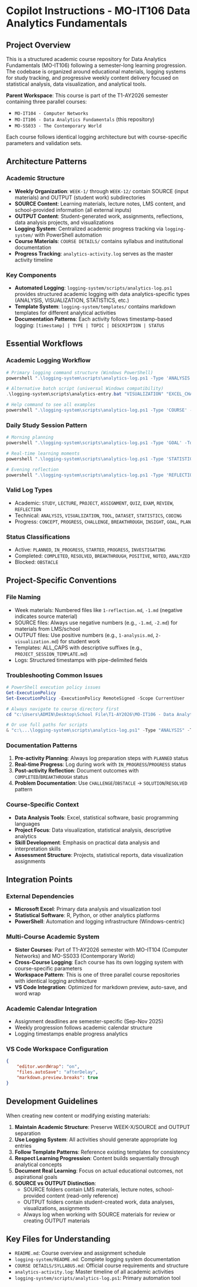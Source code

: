 # Copilot Instructions - MO-IT106 Data Analytics Fundamentals

## Project Overview
This is a structured academic course repository for Data Analytics Fundamentals (MO-IT106) following a semester-long learning progression. The codebase is organized around educational materials, logging systems for study tracking, and progressive weekly content delivery focused on statistical analysis, data visualization, and analytical tools.

**Parent Workspace**: This course is part of the T1-AY2026 semester containing three parallel courses:
- `MO-IT104 - Computer Networks`
- `MO-IT106 - Data Analytics Fundamentals` (this repository)
- `MO-SS033 - The Contemporary World`

Each course follows identical logging architecture but with course-specific parameters and validation sets.

## Architecture Patterns

### Academic Structure
- **Weekly Organization**: `WEEK-1/` through `WEEK-12/` contain SOURCE (input materials) and OUTPUT (student work) subdirectories
- **SOURCE Content**: Learning materials, lecture notes, LMS content, and school-provided information (all external inputs)
- **OUTPUT Content**: Student-generated work, assignments, reflections, data analysis projects, and visualizations
- **Logging System**: Centralized academic progress tracking via `logging-system/` with PowerShell automation
- **Course Materials**: `COURSE DETAILS/` contains syllabus and institutional documentation
- **Progress Tracking**: `analytics-activity.log` serves as the master activity timeline

### Key Components
- **Automated Logging**: `logging-system/scripts/analytics-log.ps1` provides structured academic logging with data analytics-specific types (ANALYSIS, VISUALIZATION, STATISTICS, etc.)
- **Template System**: `logging-system/templates/` contains markdown templates for different analytical activities
- **Documentation Patterns**: Each activity follows timestamp-based logging: `[timestamp] | TYPE | TOPIC | DESCRIPTION | STATUS`

## Essential Workflows

### Academic Logging Workflow
```powershell
# Primary logging command structure (Windows PowerShell)
powershell ".\logging-system\scripts\analytics-log.ps1 -Type 'ANALYSIS' -Topic 'SALES_DATA' -Description 'Descriptive statistics on Q3 performance' -Status 'PROGRESS'"

# Alternative batch script (universal Windows compatibility)
.\logging-system\scripts\analytics-entry.bat "VISUALIZATION" "EXCEL_CHARTS" "Created pivot charts for regional comparison" "COMPLETED"

# Help command to see all examples
powershell ".\logging-system\scripts\analytics-log.ps1 -Type 'COURSE' -Topic 'HELP' -Description 'Show examples' -Status 'NOTED'"
```

### Daily Study Session Pattern
```powershell
# Morning planning
powershell ".\logging-system\scripts\analytics-log.ps1 -Type 'GOAL' -Topic 'TODAY' -Description 'Complete statistical analysis chapter, practice Excel functions' -Status 'PLANNED'"

# Real-time learning moments
powershell ".\logging-system\scripts\analytics-log.ps1 -Type 'STATISTICS' -Topic 'CORRELATION' -Description 'Finally understand correlation vs causation distinction' -Status 'BREAKTHROUGH'"

# Evening reflection
powershell ".\logging-system\scripts\analytics-log.ps1 -Type 'REFLECTION' -Topic 'PROGRESS' -Description 'Good progress on data visualization concepts' -Status 'POSITIVE'"
```

### Valid Log Types
- Academic: `STUDY`, `LECTURE`, `PROJECT`, `ASSIGNMENT`, `QUIZ`, `EXAM`, `REVIEW`, `REFLECTION`
- Technical: `ANALYSIS`, `VISUALIZATION`, `TOOL`, `DATASET`, `STATISTICS`, `CODING`
- Progress: `CONCEPT`, `PROGRESS`, `CHALLENGE`, `BREAKTHROUGH`, `INSIGHT`, `GOAL`, `PLAN`

### Status Classifications
- Active: `PLANNED`, `IN_PROGRESS`, `STARTED`, `PROGRESS`, `INVESTIGATING`
- Completed: `COMPLETED`, `RESOLVED`, `BREAKTHROUGH`, `POSITIVE`, `NOTED`, `ANALYZED`
- Blocked: `OBSTACLE`

## Project-Specific Conventions

### File Naming
- Week materials: Numbered files like `1-reflection.md`, `-1.md` (negative indicates source material)
- SOURCE files: Always use negative numbers (e.g., `-1.md`, `-2.md`) for materials from LMS/school
- OUTPUT files: Use positive numbers (e.g., `1-analysis.md`, `2-visualization.md`) for student work
- Templates: ALL_CAPS with descriptive suffixes (e.g., `PROJECT_SESSION_TEMPLATE.md`)
- Logs: Structured timestamps with pipe-delimited fields

### Troubleshooting Common Issues
```powershell
# PowerShell execution policy issues
Get-ExecutionPolicy
Set-ExecutionPolicy -ExecutionPolicy RemoteSigned -Scope CurrentUser

# Always navigate to course directory first
cd "c:\Users\ADMIN\Desktop\School File\T1-AY2026\MO-IT106 - Data Analytics Fundamentals"

# Or use full paths for scripts
& "c:\...\logging-system\scripts\analytics-log.ps1" -Type "ANALYSIS" -Topic "TEST" -Description "Testing" -Status "COMPLETED"
```

### Documentation Patterns
1. **Pre-activity Planning**: Always log preparation steps with `PLANNED` status
2. **Real-time Progress**: Log during work with `IN_PROGRESS`/`PROGRESS` status
3. **Post-activity Reflection**: Document outcomes with `COMPLETED`/`BREAKTHROUGH` status
4. **Problem Documentation**: Use `CHALLENGE`/`OBSTACLE` → `SOLUTION`/`RESOLVED` pattern

### Course-Specific Context
- **Data Analysis Tools**: Excel, statistical software, basic programming languages
- **Project Focus**: Data visualization, statistical analysis, descriptive analytics
- **Skill Development**: Emphasis on practical data analysis and interpretation skills
- **Assessment Structure**: Projects, statistical reports, data visualization assignments

## Integration Points

### External Dependencies
- **Microsoft Excel**: Primary data analysis and visualization tool
- **Statistical Software**: R, Python, or other analytics platforms
- **PowerShell**: Automation and logging infrastructure (Windows-centric)

### Multi-Course Academic System
- **Sister Courses**: Part of T1-AY2026 semester with MO-IT104 (Computer Networks) and MO-SS033 (Contemporary World)
- **Cross-Course Logging**: Each course has its own logging system with course-specific parameters
- **Workspace Pattern**: This is one of three parallel course repositories with identical logging architecture
- **VS Code Integration**: Optimized for markdown preview, auto-save, and word wrap

### Academic Calendar Integration
- Assignment deadlines are semester-specific (Sep-Nov 2025)
- Weekly progression follows academic calendar structure
- Logging timestamps enable progress analytics

### VS Code Workspace Configuration
```json
{
    "editor.wordWrap": "on",
    "files.autoSave": "afterDelay", 
    "markdown.preview.breaks": true
}
```

## Development Guidelines

When creating new content or modifying existing materials:
1. **Maintain Academic Structure**: Preserve WEEK-X/SOURCE and OUTPUT separation
2. **Use Logging System**: All activities should generate appropriate log entries
3. **Follow Template Patterns**: Reference existing templates for consistency
4. **Respect Learning Progression**: Content builds sequentially through analytical concepts
5. **Document Real Learning**: Focus on actual educational outcomes, not aspirational goals
6. **SOURCE vs OUTPUT Distinction**: 
   - SOURCE folders contain LMS materials, lecture notes, school-provided content (read-only reference)
   - OUTPUT folders contain student-created work, data analyses, visualizations, assignments
   - Always log when working with SOURCE materials for review or creating OUTPUT materials

## Key Files for Understanding
- `README.md`: Course overview and assignment schedule
- `logging-system/README.md`: Complete logging system documentation
- `COURSE DETAILS/SYLLABUS.md`: Official course requirements and structure
- `analytics-activity.log`: Master timeline of all academic activities
- `logging-system/scripts/analytics-log.ps1`: Primary automation tool
